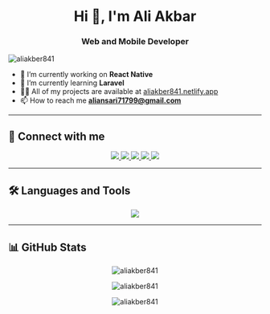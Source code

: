 <h1 align="center">Hi 👋, I'm Ali Akbar</h1>
<h3 align="center">Web and Mobile Developer</h3>

<p align="left"> 
  <img src="https://komarev.com/ghpvc/?username=aliakber841&label=Profile%20views&color=0e75b6&style=flat" alt="aliakber841" /> 
</p>

- 🔭 I’m currently working on **React Native**  
- 🌱 I’m currently learning **Laravel**  
- 👨‍💻 All of my projects are available at [aliakber841.netlify.app](https://aliakber841.netlify.app)  
- 📫 How to reach me **aliansari71799@gmail.com**  

---

## 📌 Connect with me
<p align="center">
  <a href="https://linkedin.com/in/ali-akbar-90a936321" target="_blank">
    <img src="https://img.shields.io/badge/LinkedIn-0A66C2?style=for-the-badge&logo=linkedin&logoColor=white"/>
  </a>
  <a href="https://www.facebook.com/share/1bgihwp2bf/" target="_blank">
    <img src="https://img.shields.io/badge/Facebook-1877F2?style=for-the-badge&logo=facebook&logoColor=white"/>
  </a>
  <a href="https://instagram.com/aliakber841" target="_blank">
    <img src="https://img.shields.io/badge/Instagram-E4405F?style=for-the-badge&logo=instagram&logoColor=white"/>
  </a>
  <a href="https://www.hackerrank.com/profile/aliansari71799" target="_blank">
    <img src="https://img.shields.io/badge/HackerRank-2EC866?style=for-the-badge&logo=hackerrank&logoColor=white"/>
  </a>
  <a href="https://leetcode.com/u/aliakber841/" target="_blank">
    <img src="https://img.shields.io/badge/LeetCode-F89F1B?style=for-the-badge&logo=leetcode&logoColor=black"/>
  </a>
</p>

---

## 🛠️ Languages and Tools
<p align="center">
  <img src="https://skillicons.dev/icons?i=html,css,js,react,reactnative,tailwind,bootstrap,nodejs,express,mongodb,mysql,postgres,php,laravel,python,django,cpp,git,github,firebase,postman" />
</p>

---

## 📊 GitHub Stats
<p align="center">
  <img src="https://github-readme-stats.vercel.app/api/top-langs?username=aliakber841&show_icons=true&locale=en&layout=compact" alt="aliakber841" />
</p>

<p align="center">
  <img src="https://github-readme-stats.vercel.app/api?username=aliakber841&show_icons=true&locale=en" alt="aliakber841" />
</p>

<p align="center">
  <img src="https://github-readme-streak-stats.herokuapp.com/?user=aliakber841&" alt="aliakber841" />
</p>
